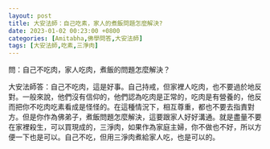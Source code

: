 ```yaml
---
layout: post
title: 大安法師：自己吃素，家人的煮飯問題怎麼解決?
date: 2023-01-02 00:23:00 +0800
categories: [Amitabha,佛學問答,大安法師]
tags: [大安法師,吃素,三淨肉]
---
```


問：自己不吃肉，家人吃肉，煮飯的問題怎麼解決？

大安法師答：自己不吃肉，這是好事。自己持戒，但家裡人吃肉，也不要過於地反對。一般來說，他們沒有信仰的，他們認為吃肉是正常的，吃肉是有營養的，他反而把你不吃肉吃素看成是怪怪的。在這種情況下，相互尊重，都也不要去指責對方。但是你作為佛弟子，煮飯問題怎麼解決，這要跟家人好好溝通。就是盡量不要在家裡殺生，可以買現成的，三淨肉，如果作為家庭主婦，你不做也不好，所以方便一下也是可以。自己不吃，但用三淨肉煮給家人吃，也是可以的。